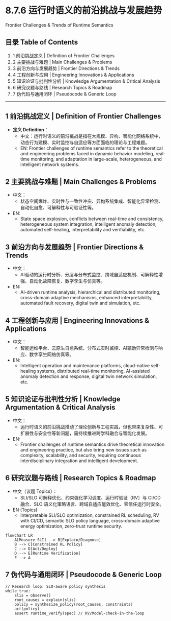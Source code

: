 # 8.7.6 运行时语义的前沿挑战与发展趋势

Frontier Challenges & Trends of Runtime Semantics

## 目录 Table of Contents

1. 1 前沿挑战定义 | Definition of Frontier Challenges
2. 2 主要挑战与难题 | Main Challenges & Problems
3. 3 前沿方向与发展趋势 | Frontier Directions & Trends
4. 4 工程创新与应用 | Engineering Innovations & Applications
5. 5 知识论证与批判性分析 | Knowledge Argumentation & Critical Analysis
6. 6 研究议题与路线 | Research Topics & Roadmap
7. 7 伪代码与通用闭环 | Pseudocode & Generic Loop

---

## 1 前沿挑战定义 | Definition of Frontier Challenges

- **定义 Definition**：
  - 中文：运行时语义的前沿挑战是指在大规模、异构、智能化网络系统中，动态行为建模、实时监控与自适应等方面面临的理论与工程难题。
  - EN: Frontier challenges of runtime semantics refer to the theoretical and engineering problems faced in dynamic behavior modeling, real-time monitoring, and adaptation in large-scale, heterogeneous, and intelligent network systems.

## 2 主要挑战与难题 | Main Challenges & Problems

- 中文：
  - 状态空间爆炸、实时性与一致性冲突、异构系统集成、智能化异常检测、自动化自愈、可解释性与可验证性等。
- EN:
  - State space explosion, conflicts between real-time and consistency, heterogeneous system integration, intelligent anomaly detection, automated self-healing, interpretability and verifiability, etc.

## 3 前沿方向与发展趋势 | Frontier Directions & Trends

- 中文：
  - AI驱动的运行时分析、分层与分布式监控、跨域自适应机制、可解释性增强、自动化故障恢复、数字孪生与仿真等。
- EN:
  - AI-driven runtime analysis, hierarchical and distributed monitoring, cross-domain adaptive mechanisms, enhanced interpretability, automated fault recovery, digital twin and simulation, etc.

## 4 工程创新与应用 | Engineering Innovations & Applications

- 中文：
  - 智能运维平台、云原生自愈系统、分布式实时监控、AI辅助异常检测与响应、数字孪生网络仿真等。
- EN:
  - Intelligent operation and maintenance platforms, cloud-native self-healing systems, distributed real-time monitoring, AI-assisted anomaly detection and response, digital twin network simulation, etc.

## 5 知识论证与批判性分析 | Knowledge Argumentation & Critical Analysis

- 中文：
  - 运行时语义的前沿挑战推动了理论创新与工程实践，但也带来复杂性、可扩展性与安全性等新问题，需持续推进跨学科融合与智能化发展。
- EN:
  - Frontier challenges of runtime semantics drive theoretical innovation and engineering practice, but also bring new issues such as complexity, scalability, and security, requiring continuous interdisciplinary integration and intelligent development.

## 6 研究议题与路线 | Research Topics & Roadmap

- 中文（议题 Topics）：
  - SLI/SLO 可解释优化、约束强化学习调度、运行时验证（RV）与 CI/CD 融合、SLO 语义化策略语言、跨域自适应能效优化、零信任运行时安全。
- EN (Topics):
  - Interpretable SLI/SLO optimization, constrained RL scheduling, RV with CI/CD, semantic SLO policy language, cross-domain adaptive energy optimization, zero-trust runtime security.

```mermaid
flowchart LR
    A[Measure SLI] --> B[Explain/Diagnose]
    B --> C[Constrained RL Policy]
    C --> D[Act/Deploy]
    D --> E[Runtime Verification]
    E --> A
```

## 7 伪代码与通用闭环 | Pseudocode & Generic Loop

```pseudo
// Research loop: SLO-aware policy synthesis
while true:
    slis = observe()
    root_causes = explain(slis)
    policy = synthesize_policy(root_causes, constraints)
    act(policy)
    assert runtime_verify(spec) // RV/Model-check-in-the-loop
```
